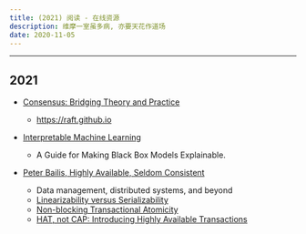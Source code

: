 ```yaml
---
title: (2021) 阅读 - 在线资源
description: 维摩一室虽多病, 亦要天花作道场
date: 2020-11-05
---
```


------------------

## 2021

* [Consensus: Bridging Theory and Practice](https://github.com/ongardie/dissertation)
  - https://raft.github.io

* [Interpretable Machine Learning](https://christophm.github.io/interpretable-ml-book/)
  - A Guide for Making Black Box Models Explainable.

* [Peter Bailis, Highly Available, Seldom Consistent](http://www.bailis.org/blog/)
  - Data management, distributed systems, and beyond
  - [Linearizability versus Serializability](http://www.bailis.org/blog/linearizability-versus-serializability/)
  - [Non-blocking Transactional Atomicity](http://www.bailis.org/blog/non-blocking-transactional-atomicity/)
  - [HAT, not CAP: Introducing Highly Available Transactions](http://www.bailis.org/blog/hat-not-cap-introducing-highly-available-transactions/)
